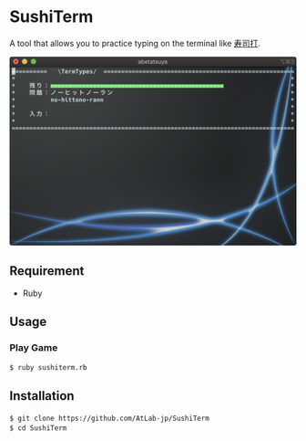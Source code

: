 SushiTerm
=========

A tool that allows you to practice typing on the terminal like [寿司打](http://typingx0.net/sushida/).

![実行画面](./image/exec.png)

## Requirement
- Ruby


## Usage
### Play Game
```sh
$ ruby sushiterm.rb
```

## Installation
```sh
$ git clone https://github.com/AtLab-jp/SushiTerm
$ cd SushiTerm
```
